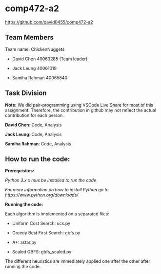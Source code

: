 # comp472-a2

https://github.com/david0455/comp472-a2

## Team Members

Team name: ChickenNuggets

- David Chen 40063285 (Team leader)

- Jack Leung 40061019

- Samiha Rahman 40065840

## Task Division

**Note:** We did pair-programming using VSCode Live Share for most of this assignment. Therefore, the contribution in github may not reflect the actual contribution for each person.


**David Chen**:
Code, Analysis


**Jack Leung**:
Code, Analysis


**Samiha Rahman**:
Code, Analysis


## How to run the code:

**Prerequisites:**

*Python 3.x.x mus be installed to run the code*

*For more information on how to install Python go to https://www.python.org/downloads/*

**Running the code:**

Each algorithm is implemented on a separated files:

- Uniform Cost Search: ucs.py

- Greedy Best First Search: gbfs.py

- A*: astar.py

- Scaled GBFS: gbfs_scaled.py

The different heuristics are immediately applied one after the other after running the code.
